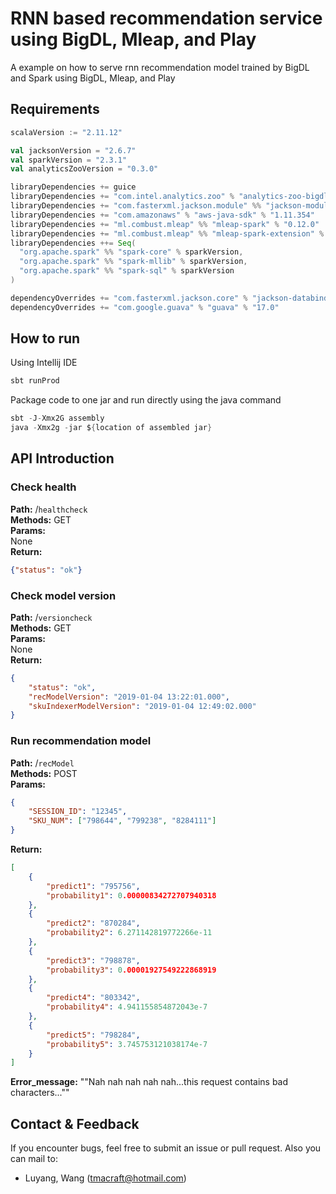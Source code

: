# RNN based recommendation service using BigDL, Mleap, and Play
A example on how to serve rnn recommendation model trained by BigDL and Spark using BigDL, Mleap, and Play

## Requirements
```scala
scalaVersion := "2.11.12"

val jacksonVersion = "2.6.7"
val sparkVersion = "2.3.1"
val analyticsZooVersion = "0.3.0"

libraryDependencies += guice
libraryDependencies += "com.intel.analytics.zoo" % "analytics-zoo-bigdl_0.7.1-spark_2.3.1" % analyticsZooVersion
libraryDependencies += "com.fasterxml.jackson.module" %% "jackson-module-scala" % jacksonVersion
libraryDependencies += "com.amazonaws" % "aws-java-sdk" % "1.11.354"
libraryDependencies += "ml.combust.mleap" %% "mleap-spark" % "0.12.0"
libraryDependencies += "ml.combust.mleap" %% "mleap-spark-extension" % "0.12.0"
libraryDependencies ++= Seq(
  "org.apache.spark" %% "spark-core" % sparkVersion,
  "org.apache.spark" %% "spark-mllib" % sparkVersion,
  "org.apache.spark" %% "spark-sql" % sparkVersion
)

dependencyOverrides += "com.fasterxml.jackson.core" % "jackson-databind" % jacksonVersion
dependencyOverrides += "com.google.guava" % "guava" % "17.0"
```

## How to run
Using Intellij IDE
```scala
sbt runProd
```
Package code to one jar and run directly using the java command
```scala
sbt -J-Xmx2G assembly
java -Xmx2g -jar ${location of assembled jar}
```

## API Introduction

### Check health
**Path:** /`healthcheck`  
**Methods:** GET  
**Params:**  
None  
**Return:**
```json
{"status": "ok"}
```

### Check model version
**Path:** /`versioncheck`  
**Methods:** GET  
**Params:**  
None  
**Return:**
```json
{
    "status": "ok",
    "recModelVersion": "2019-01-04 13:22:01.000",
    "skuIndexerModelVersion": "2019-01-04 12:49:02.000"
}
```

### Run recommendation model
**Path:** /`recModel`  
**Methods:** POST  
**Params:**  
```json
{
    "SESSION_ID": "12345",
    "SKU_NUM": ["798644", "799238", "8284111"]
}
``` 
**Return:**
```json
[
    {
        "predict1": "795756",
        "probability1": 0.00000834272707940318
    },
    {
        "predict2": "870284",
        "probability2": 6.271142819772266e-11
    },
    {
        "predict3": "798878",
        "probability3": 0.00001927549222868919
    },
    {
        "predict4": "803342",
        "probability4": 4.941155854872043e-7
    },
    {
        "predict5": "798284",
        "probability5": 3.745753121038174e-7
    }
]
```  
**Error_message:** ""Nah nah nah nah nah...this request contains bad characters...""

## Contact & Feedback

 If you encounter bugs, feel free to submit an issue or pull request.
 Also you can mail to:
 * Luyang, Wang (tmacraft@hotmail.com)


